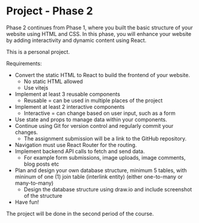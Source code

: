 # Project - Phase 2

Phase 2 continues from Phase 1, where you built the basic structure of your website using HTML and CSS. In this phase, you will enhance your website by adding interactivity and dynamic content using React.

This is a personal project.

Requirements:

- Convert the static HTML to React to build the frontend of your website.
  - No static HTML allowed
  - Use vitejs
- Implement at least 3 reusable components
  - Reusable = can be used in multiple places of the project
- Implement at least 2 interactive components
  - Interactive = can change based on user input, such as a form
- Use state and props to manage data within your components.
- Continue using Git for version control and regularly commit your changes.
  - The assignment submission will be a link to the GitHub repository.
- Navigation must use React Router for the routing.
- Implement backend API calls to fetch and send data.
  - For example form submissions, image uploads, image comments, blog posts etc
- Plan and design your own database structure, minimum 5 tables, with mininum of one (1) join table (interlink entity) (either one-to-many or many-to-many)
  - Design the database structure using draw.io and include screenshot of the structure
- Have fun!

The project will be done in the second period of the course.
